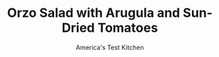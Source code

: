 ---
layout: ../../layouts/MarkdownPostLayout.astro
title: Orzo Salad with Arugula and Sun-Dried Tomatoes
author: America's Test Kitchen
pubDate: 2023-03-15
description: "We wanted to put the emphasis on salad, not pasta."
image_url: https://res.cloudinary.com/hksqkdlah/image/upload/ar_1:1,c_fill,dpr_2.0,f_auto,fl_lossy.progressive.strip_profile,g_faces:auto,q_auto:low,w_344/27393_sfs-5-easy-pasta-salads-with-arugula-and-sun-dried-tomatoes-master-18
tags: ["Main Courses","Pasta","Vegetables","Make Ahead","Salads"]
calories: 2871
protein: 16
carbohydrates: 35
fats: 
fiber: 2
ingredients: ["1 1/4 cups (8 ounces), orzo","6 tablespoons, extra-virgin olive oil, plus extra for drizzling","1/4 cup, balsamic vinegar","2 , garlic cloves, minced","2 ounces (2 cups), baby arugula, chopped","2 ounces, Parmesan cheese, grated (1 cup)","1/2 cup, oil-packed sun-dried tomatoes, minced","1/2 cup, pitted kalamata olive, halved","1/2 cup, pine nuts, toasted","1/2 cup, chopped fresh basil"]
serves: 6
time: "55 minutes, plus 30 minutes sitting"
instructions: ["Bring 2 quarts water to boil in large saucepan. Add orzo and 1 1/2 teaspoons salt and cook, stirring often, until al dente. Drain orzo and transfer to rimmed baking sheet. Toss with 1 tablespoon oil and let cool completely, about 15 minutes.","Combine vinegar, garlic, 1/2 teaspoon salt, and 1/2 teaspoon pepper in large bowl. Slowly whisk in remaining 5 tablespoons oil until emulsified. Add arugula, Parmesan, tomatoes, olives, pine nuts, basil, and cooled orzo to dressing and toss to thoroughly combine. Season with salt and pepper to taste.","Let salad sit at room temperature for 30 minutes to allow flavors to meld. Serve, drizzled with extra oil. (Salad can be refrigerated for up to 2 days.)"]
nutrition: ["375 mg Potassium","330 mg Phosphorus","340 mg Calcium","2 mg Iron","74 mg Magnesium","455 mg Sodium","2 mg Zinc","30 g Fat","1 mg Niacin (B3)","15 g Monounsaturated","5 g Polyunsaturated","11 mg Vitamin C","16 mg Cholesterol","6 g Saturated","2 g Fiber","25 µg Folate (food)","3 g Sugars","33 µg Vitamin K","44 g Water","35 g Carbs","25 µg Folate equivalent (total)","16 g Protein","3 mg Vitamin E","76 µg Vitamin A","478 kcal Energy","2871 calories"]
notes: "We toss the cooked, still-warm orzo with oil to prevent it from clumping."
---